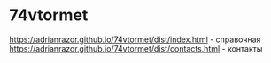 # 74vtormet

https://adrianrazor.github.io/74vtormet/dist/index.html - справочная
https://adrianrazor.github.io/74vtormet/dist/contacts.html - контакты
